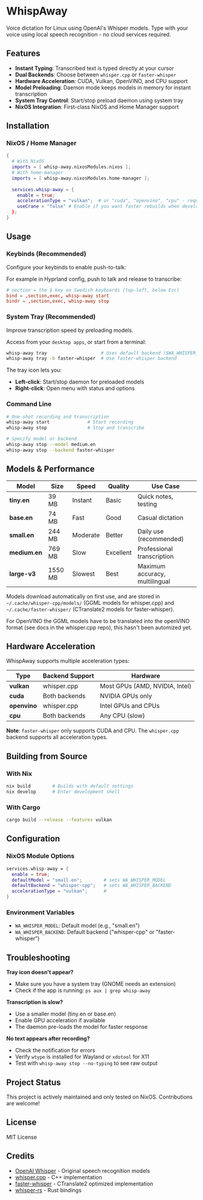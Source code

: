 # WhispAway

Voice dictation for Linux using OpenAI's Whisper models. Type with your voice using local speech recognition - no cloud services required.

## Features

- **Instant Typing**: Transcribed text is typed directly at your cursor
- **Dual Backends**: Choose between `whisper.cpp` or `faster-whisper`
- **Hardware Acceleration**: CUDA, Vulkan, OpenVINO, and CPU support
- **Model Preloading**: Daemon mode keeps models in memory for instant transcription
- **System Tray Control**: Start/stop preload daemon using system tray
- **NixOS Integration**: First-class NixOS and Home Manager support

## Installation

### NixOS / Home Manager

```nix
{
  # With NixOS
  imports = [ whisp-away.nixosModules.nixos ];
  # With home-manager
  imports = [ whisp-away.nixosModules.home-manager ];
  
  services.whisp-away = {
    enable = true;
    accelerationType = "vulkan";  # or "cuda", "openvino", "cpu" - requires rebuild
    useCrane = "false" # Enable if you want faster rebuilds when developing
  };
}
```

## Usage

### Keybinds (Recommended)

Configure your keybinds to enable push-to-talk:

For example in Hyprland config, push to talk and release to transcribe:
```conf
# section = the § key on Swedish keyboards (top-left, below Esc)
bind = ,section,exec, whisp-away start
bindr = ,section,exec, whisp-away stop
```

### System Tray (Recommended)

Improve transcription speed by preloading models.

Access from your `desktop apps`, or start from a terminal:

```bash
whisp-away tray                    # Uses default backend ($WA_WHISPER_BACKEND)
whisp-away tray -b faster-whisper  # Use faster-whisper backend
```

The tray icon lets you:
- **Left-click**: Start/stop daemon for preloaded models
- **Right-click**: Open menu with status and options

### Command Line

```bash
# One-shot recording and transcription
whisp-away start              # Start recording
whisp-away stop               # Stop and transcribe

# Specify model or backend
whisp-away stop --model medium.en
whisp-away stop --backend faster-whisper
```

## Models & Performance

| Model | Size | Speed | Quality | Use Case |
|-------|------|-------|---------|----------|
| **tiny.en** | 39 MB | Instant | Basic | Quick notes, testing |
| **base.en** | 74 MB | Fast | Good | Casual dictation |
| **small.en** | 244 MB | Moderate | Better | Daily use (recommended) |
| **medium.en** | 769 MB | Slow | Excellent | Professional transcription |
| **large-v3** | 1550 MB | Slowest | Best | Maximum accuracy, multilingual |

Models download automatically on first use, and are stored in `~/.cache/whisper-cpp/models/` (GGML models for whisper.cpp) and `~/.cache/faster-whisper/` (CTranslate2 models for faster-whisper).

For OpenVINO the GGML models have to be translated into the openVINO format (see docs in the whisper.cpp repo), this hasn't been automized yet.

## Hardware Acceleration

WhispAway supports multiple acceleration types:

| Type | Backend Support | Hardware |
|------|----------------|----------|
| **vulkan** | whisper.cpp | Most GPUs (AMD, NVIDIA, Intel) |
| **cuda** | Both backends | NVIDIA GPUs only |
| **openvino** | whisper.cpp | Intel GPUs and CPUs |
| **cpu** | Both backends | Any CPU (slow) |

**Note**: `faster-whisper` only supports CUDA and CPU. The `whisper.cpp` backend supports all acceleration types.

## Building from Source

### With Nix
```bash
nix build        # Builds with default settings
nix develop      # Enter development shell
```

### With Cargo
```bash
cargo build --release --features vulkan
```

## Configuration

### NixOS Module Options

```nix
services.whisp-away = {
  enable = true;
  defaultModel = "small.en";        # sets WA_WHISPER_MODEL
  defaultBackend = "whisper-cpp";   # sets WA_WHISPER_BACKEND
  accelerationType = "vulkan";      # 
}
```

### Environment Variables

- `WA_WHISPER_MODEL`: Default model (e.g., "small.en")
- `WA_WHISPER_BACKEND`: Default backend ("whisper-cpp" or "faster-whisper")

## Troubleshooting

**Tray icon doesn't appear?**
- Make sure you have a system tray (GNOME needs an extension)
- Check if the app is running: `ps aux | grep whisp-away`

**Transcription is slow?**
- Use a smaller model (tiny.en or base.en)
- Enable GPU acceleration if available
- The daemon pre-loads the model for faster response

**No text appears after recording?**
- Check the notification for errors
- Verify `wtype` is installed for Wayland or `xdotool` for X11
- Test with `whisp-away stop --no-typing` to see raw output

## Project Status

This project is actively maintained and only tested on NixOS. Contributions are welcome!

## License

MIT License

## Credits

- [OpenAI Whisper](https://github.com/openai/whisper) - Original speech recognition models
- [whisper.cpp](https://github.com/ggerganov/whisper.cpp) - C++ implementation
- [faster-whisper](https://github.com/guillaumekln/faster-whisper) - CTranslate2 optimized implementation
- [whisper-rs](https://github.com/tazz4843/whisper-rs) - Rust bindings